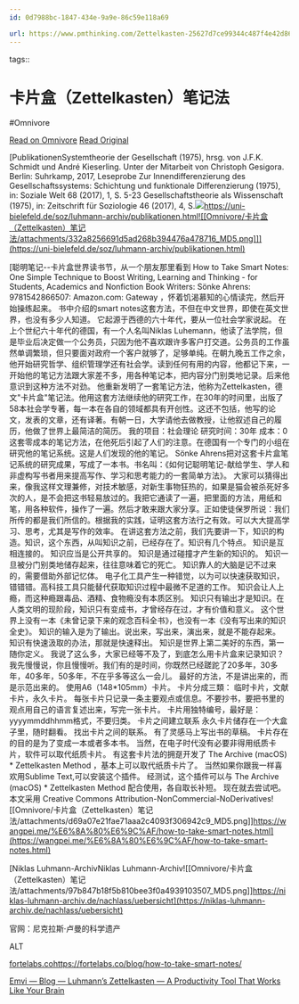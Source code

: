 ```yaml
---
id: 0d7988bc-1847-434e-9a9e-86c59e118a69

url: https://www.pmthinking.com/Zettelkasten-25627d7ce99344c487f4e42d861f9e0a
---
```



tags:: 

# 卡片盒（Zettelkasten）笔记法
#Omnivore

[Read on Omnivore](https://omnivore.app/me/zettelkasten-19361dd018b)
[Read Original](https://www.pmthinking.com/Zettelkasten-25627d7ce99344c487f4e42d861f9e0a)

[PublikationenSystemtheorie der Gesellschaft (1975), hrsg. von J.F.K. Schmidt und André Kieserling. Unter der Mitarbeit von Christoph Gesigora. Berlin: Suhrkamp, 2017, Leseprobe Zur Innendifferenzierung des Gesellschaftssystems: Schichtung und funktionale Differenzierung (1975), in: Soziale Welt 68 (2017), 1, S. 5-23 Gesellschaftstheorie als Wissenschaft (1975), in: Zeitschrift für Soziologie 46 (2017), 4, S.![](https://proxy-prod.omnivore-image-cache.app/0x0,slCZuNhI4FWQPEk_FBmxK0V80hb_GxXz0Ly2uzHifHJk/https://www.pmthinking.com/image/https%3A%2F%2Funi-bielefeld.de%2Ficons%2Funi-logo-icon-16.png?table=block&id=81bf12a5-a89a-402b-836b-7af1471d6618&spaceId=478cc3df-0136-46de-944c-45467b5e8847&userId=&cache=v2)https://uni-bielefeld.de/soz/luhmann-archiv/publikationen.html![[Omnivore/卡片盒（Zettelkasten）笔记法/attachments/332a8256691d5ad268b394476a478716_MD5.png]]](https://uni-bielefeld.de/soz/luhmann-archiv/publikationen.html)

[聪明笔记--卡片盒世界读书节，从一个朋友那里看到 How to Take Smart Notes: One Simple Technique to Boost Writing, Learning and Thinking - for Students, Academics and Nonfiction Book Writers: Sönke Ahrens: 9781542866507: Amazon.com: Gateway ，怀着饥渴慕知的心情读完，然后开始操练起来。 书中介绍的smart notes这套方法，不但在中文世界，即使在英文世界，也没有多少人知道。 它起源于西德的六十年代，要从一位社会学家说起。 在上个世纪六十年代的德国，有一个人名叫Niklas Luhemann，他读了法学院，但是毕业后决定做一个公务员，只因为他不喜欢跟许多客户打交道。公务员的工作虽然单调繁琐，但只要面对政府一个客户就够了，足够单纯。在朝九晚五工作之余，他开始研究哲学、组织管理学还有社会学。读到任何有用的内容，他都记下来，一开始他的笔记方法跟大家差不多，用各种笔记本，把内容分门别类地记录。后来他意识到这种方法不对劲。 他重新发明了一套笔记方法，他称为Zettelkasten，德文"卡片盒"笔记法。他用这套方法继续他的研究工作，在30年的时间里，出版了58本社会学专著，每一本在各自的领域都具有开创性。这还不包括，他写的论文，发表的文章，还有译著。有朝一日，大学请他去做教授，让他叙述自己的履历，他做了世界上最简洁的简历。 我的项目：社会理论 研究时间：30年 成本：0 这套零成本的笔记方法，在他死后引起了人们的注意。在德国有一个专门的小组在研究他的笔记系统。这是人们发现的他的笔记。 Sönke Ahrens把对这套卡片盒笔记系统的研究成果，写成了一本书。书名叫：《如何记聪明笔记-献给学生、学人和非虚构写书者用来提高写作、学习和思考能力的一套简单方法》。 大家可以猜得出来，像我这样文理兼修，对技术敏感，对新生事物狂热的，如果是猫会被杀死好多次的人，是不会把这书轻易放过的。我把它通读了一遍，把里面的方法，用纸和笔，用各种软件，操作了一遍。然后才敢来跟大家分享。正如使徒保罗所说：我们所传的都是我们所信的。根据我的实践，证明这套方法行之有效。可以大大提高学习、思考，尤其是写作的效率。 在讲这套方法之前，我们先要讲一下，知识的构造。知识，这个东西，从叫知识之前，已经存在了。知识有几个特点。 知识是互相连接的。 知识应当是公开共享的。 知识是通过碰撞才产生新的知识的。 知识一旦被分门别类地储存起来，往往意味着它的死亡。 知识靠人的大脑是记不过来的，需要借助外部记忆体。 电子化工具产生一种错觉，以为可以快速获取知识，错错错。高科技工具只能替代获取知识过程中最微不足道的工作。 知识会让人上瘾，而这种瘾跟毒品、酒精、食物瘾没有本质区别。 知识只有输出才是知识。在人类文明的现阶段，知识只有变成书，才曾经存在过，才有价值和意义。 这个世界上没有一本《未曾记录下来的观念百科全书》，也没有一本《没有写出来的知识全史》。 知识的输入是为了输出。说出来，写出来，演出来，就是不能存起来。 知识有快速汲取的办法，那就是快速释出。 知识是世界上第二美好的东西，第一随你定义。 我说了这么多，大家已经等不及了，到底怎么用卡片盒来记录知识？ 我先慢慢说，你且慢慢听。我们有的是时间，你既然已经蹉跎了20多年，30多年，40多年，50多年，不在乎多等这么一会儿。 最好的方法，不是讲出来的，而是示范出来的。 使用A6（148\*105mm）卡片。 卡片分成三類： 临时卡片，文献卡片，永久卡片。 每张卡片只记录一条主要观点或信息。不要抄书，要把书里的观点用自己的语言复述出来，写完一张卡片。 卡片用独特编号，最好是： yyyymmddhhmm格式，不要归类。 卡片之间建立联系 永久卡片储存在一个大盒子里，随时翻看。 找出卡片之间的联系。 有了灵感马上写出书的草稿。 卡片存在的目的是为了变成一本或者多本书。 当然，在电子时代没有必要非得用纸质卡片，软件可以取代纸质卡片。 有这套卡片法的拥趸开发了 The Archive (macOS) \* Zettelkasten Method ，基本上可以取代纸质卡片了。 当然如果你跟我一样喜欢用Sublime Text,可以安装这个插件。 经测试，这个插件可以与 The Archive (macOS) \* Zettelkasten Method 配合使用，各自取长补短。 现在就去尝试吧。 本文采用 Creative Commons Attribution-NonCommercial-NoDerivatives![[Omnivore/卡片盒（Zettelkasten）笔记法/attachments/d69a07e21fae71aaa2c4093f306942c9_MD5.png]]https://wangpei.me/%E6%8A%80%E6%9C%AF/how-to-take-smart-notes.html](https://wangpei.me/%E6%8A%80%E6%9C%AF/how-to-take-smart-notes.html)

[Niklas Luhmann-ArchivNiklas Luhmann-Archiv![[Omnivore/卡片盒（Zettelkasten）笔记法/attachments/97b847b18f5b810bee3f0a4939103507_MD5.png]]https://niklas-luhmann-archiv.de/nachlass/uebersicht](https://niklas-luhmann-archiv.de/nachlass/uebersicht)

官网：尼克拉斯·卢曼的科学遗产

ALT

[fortelabs.cohttps://fortelabs.co/blog/how-to-take-smart-notes/](https://fortelabs.co/blog/how-to-take-smart-notes/)

[Emvi — Blog — Luhmann’s Zettelkasten — A Productivity Tool That Works Like Your Brain](https://www.pmthinking.com/Emvi-Blog-Luhmann-s-Zettelkasten-A-Productivity-Tool-That-Works-Like-Your-Brain-35e52921d53d46a5bc1ced32e0524e4a?pvs=25)

